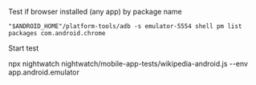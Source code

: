 Test if browser installed (any app) by package name

```"$ANDROID_HOME"/platform-tools/adb -s emulator-5554 shell pm list packages com.android.chrome```

Start test

npx nightwatch nightwatch/mobile-app-tests/wikipedia-android.js --env app.android.emulator
